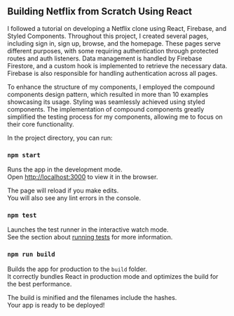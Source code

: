 ## Building Netflix from Scratch Using React

I followed a tutorial on developing a Netflix clone using React, Firebase, and Styled Components. Throughout this project, I created several pages, including sign in, sign up, browse, and the homepage. These pages serve different purposes, with some requiring authentication through protected routes and auth listeners. Data management is handled by Firebase Firestore, and a custom hook is implemented to retrieve the necessary data. Firebase is also responsible for handling authentication across all pages.

To enhance the structure of my components, I employed the compound components design pattern, which resulted in more than 10 examples showcasing its usage. Styling was seamlessly achieved using styled components. The implementation of compound components greatly simplified the testing process for my components, allowing me to focus on their core functionality.

In the project directory, you can run:

### `npm start`

Runs the app in the development mode.<br />
Open [http://localhost:3000](http://localhost:3000) to view it in the browser.

The page will reload if you make edits.<br />
You will also see any lint errors in the console.

### `npm test`

Launches the test runner in the interactive watch mode.<br />
See the section about [running tests](https://facebook.github.io/create-react-app/docs/running-tests) for more information.

### `npm run build`

Builds the app for production to the `build` folder.<br />
It correctly bundles React in production mode and optimizes the build for the best performance.

The build is minified and the filenames include the hashes.<br />
Your app is ready to be deployed!
